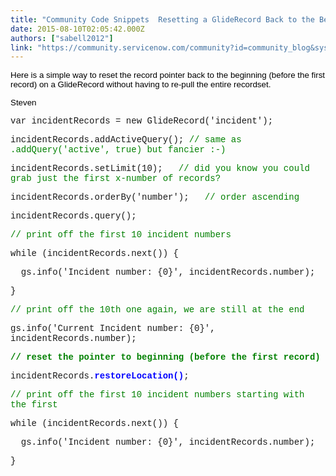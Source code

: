 ```yaml
---
title: "Community Code Snippets  Resetting a GlideRecord Back to the Beginning"
date: 2015-08-10T02:05:42.000Z
authors: ["sabell2012"]
link: "https://community.servicenow.com/community?id=community_blog&sys_id=20dd26e9dbd0dbc01dcaf3231f9619cb"
---
```

<p style="color: #000000; font-family: Arial, Verdana, Helvetica, sans-serif; font-size: 13.3333330154419px;">Here is a simple way to reset the record pointer back to the beginning (before the first record) on a GlideRecord without having to re-pull the entire recordset.</p><p style="color: #000000; font-family: Arial, Verdana, Helvetica, sans-serif; font-size: 13.3333330154419px;"></p><p style="color: #000000; font-family: Arial, Verdana, Helvetica, sans-serif; font-size: 13.3333330154419px;">Steven</p><p style="color: #000000; font-family: Arial, Verdana, Helvetica, sans-serif; font-size: 13.3333330154419px;"></p><p><span style="font-family: 'courier new', courier;">var incidentRecords = new GlideRecord('incident');</span></p><p><span style="font-family: 'courier new', courier;">incidentRecords.addActiveQuery(); <span style="color: #008000;">// same as .addQuery('active', true) but fancier :-)</span></span></p><p><span style="font-family: 'courier new', courier;">incidentRecords.setLimit(10);   <span style="color: #008000;">// did you know you could grab just the first x-number of records?</span></span></p><p><span style="font-family: 'courier new', courier;">incidentRecords.orderBy('number');   <span style="color: #008000;">// order ascending</span></span></p><p><span style="font-family: 'courier new', courier;">incidentRecords.query();</span></p><p></p><p></p><p><span style="color: #008000; font-family: 'courier new', courier;">// print off the first 10 incident numbers</span></p><p><span style="font-family: 'courier new', courier;">while (incidentRecords.next()) {</span></p><p><span style="font-family: 'courier new', courier;">   gs.info('Incident number: {0}', incidentRecords.number);</span></p><p><span style="font-family: 'courier new', courier;">}</span></p><p></p><p></p><p><span style="color: #008000; font-family: 'courier new', courier;">// print off the 10th one again, we are still at the end</span></p><p><span style="font-family: 'courier new', courier;">gs.info('Current Incident number: {0}', incidentRecords.number);</span></p><p></p><p></p><p><span style="color: #008000; font-family: 'courier new', courier;"><strong>// reset the pointer to beginning (before the first record)</strong></span></p><p><span style="font-family: 'courier new', courier;">incidentRecords.<strong style="color: #0000ff;">restoreLocation()</strong>;</span></p><p></p><p></p><p><span style="color: #008000; font-family: 'courier new', courier;">// print off the first 10 incident numbers starting with the first</span></p><p><span style="font-family: 'courier new', courier;">while (incidentRecords.next()) {</span></p><p><span style="font-family: 'courier new', courier;">   gs.info('Incident number: {0}', incidentRecords.number);</span></p><p><span style="font-family: 'courier new', courier;">}</span></p>